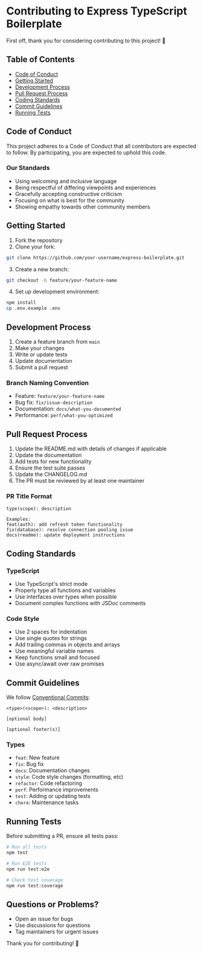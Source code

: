 # Contributing to Express TypeScript Boilerplate

First off, thank you for considering contributing to this project! 🎉

## Table of Contents

- [Code of Conduct](#code-of-conduct)
- [Getting Started](#getting-started)
- [Development Process](#development-process)
- [Pull Request Process](#pull-request-process)
- [Coding Standards](#coding-standards)
- [Commit Guidelines](#commit-guidelines)
- [Running Tests](#running-tests)

## Code of Conduct

This project adheres to a Code of Conduct that all contributors are expected to follow. By participating, you are expected to uphold this code.

### Our Standards

- Using welcoming and inclusive language
- Being respectful of differing viewpoints and experiences
- Gracefully accepting constructive criticism
- Focusing on what is best for the community
- Showing empathy towards other community members

## Getting Started

1. Fork the repository
2. Clone your fork:
```bash
git clone https://github.com/your-username/express-boilerplate.git
```
3. Create a new branch:
```bash
git checkout -b feature/your-feature-name
```
4. Set up development environment:
```bash
npm install
cp .env.example .env
```

## Development Process

1. Create a feature branch from `main`
2. Make your changes
3. Write or update tests
4. Update documentation
5. Submit a pull request

### Branch Naming Convention

- Feature: `feature/your-feature-name`
- Bug fix: `fix/issue-description`
- Documentation: `docs/what-you-documented`
- Performance: `perf/what-you-optimized`

## Pull Request Process

1. Update the README.md with details of changes if applicable
2. Update the documentation
3. Add tests for new functionality
4. Ensure the test suite passes
5. Update the CHANGELOG.md
6. The PR must be reviewed by at least one maintainer

### PR Title Format

```
type(scope): description

Examples:
feat(auth): add refresh token functionality
fix(database): resolve connection pooling issue
docs(readme): update deployment instructions
```

## Coding Standards

### TypeScript

- Use TypeScript's strict mode
- Properly type all functions and variables
- Use interfaces over types when possible
- Document complex functions with JSDoc comments

### Code Style

- Use 2 spaces for indentation
- Use single quotes for strings
- Add trailing commas in objects and arrays
- Use meaningful variable names
- Keep functions small and focused
- Use async/await over raw promises

## Commit Guidelines

We follow [Conventional Commits](https://www.conventionalcommits.org/):

```
<type>(<scope>): <description>

[optional body]

[optional footer(s)]
```

### Types

- `feat`: New feature
- `fix`: Bug fix
- `docs`: Documentation changes
- `style`: Code style changes (formatting, etc)
- `refactor`: Code refactoring
- `perf`: Performance improvements
- `test`: Adding or updating tests
- `chore`: Maintenance tasks

## Running Tests

Before submitting a PR, ensure all tests pass:

```bash
# Run all tests
npm test

# Run E2E tests
npm run test:e2e

# Check test coverage
npm run test:coverage
```

## Questions or Problems?

- Open an issue for bugs
- Use discussions for questions
- Tag maintainers for urgent issues

Thank you for contributing! 🚀
